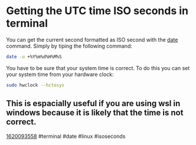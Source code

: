 # Getting the UTC time ISO seconds in terminal
You can get the current second formatted as ISO second with the [date](https://man7.org/linux/man-pages/man1/date.1.html) command.
Simply by tiping the following command:
```sh
date -u +%Y%m%d%H%M%S
```
You have to be sure that your system time is correct. To do this you can set your system time from your hardware clock:
```sh
sudo hwclock --hctosys
```

This is espacially useful if you are using wsl in windows because it is likely that the time is not correct.
----
[1620093558](https://github.com/Miluba/Zettelkasten/tree/main/1620093558)
#terminal #date #linux #isoseconds
